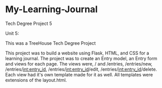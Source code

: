 # My-Learning-Journal

Tech Degree Project 5

Unit 5:

This was a TreeHouse Tech Degree Project

This project was to build a website using Flask, HTML, and CSS for a learning journal.
The project was to create an Entry model, an Entry form and views for each page. The 
views were, / and /entries, /entries/new, /entries/<int:entry_id>, /entries/<int:entry_id>/edit, 
/entries/<int:entry_id>/delete. Each view had it's own template made for it as well. All 
templates were extensions of the layout.html. 
